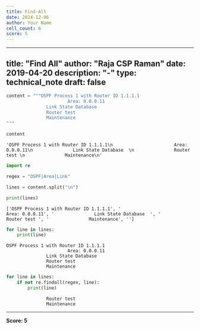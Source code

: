 ```yaml
---
title: Find-All
date: 2024-12-06
author: Your Name
cell_count: 6
score: 5
---
```


---
title: "Find All"
author: "Raja CSP Raman"
date: 2019-04-20
description: "-"
type: technical_note
draft: false
---

```python
content = """OSPF Process 1 with Router ID 1.1.1.1
                       Area: 0.0.0.11
               Link State Database  
               Router test 
               Maintenance
"""
```


```python
content
```




    'OSPF Process 1 with Router ID 1.1.1.1\n                       Area: 0.0.0.11\n               Link State Database  \n               Router test \n               Maintenance\n'




```python
import re

regex = "OSPF|Area|Link"

lines = content.split("\n")

print(lines)


```

    ['OSPF Process 1 with Router ID 1.1.1.1', '                       Area: 0.0.0.11', '               Link State Database  ', '               Router test ', '               Maintenance', '']



```python
for line in lines:
    print(line)
```

    OSPF Process 1 with Router ID 1.1.1.1
                           Area: 0.0.0.11
                   Link State Database  
                   Router test 
                   Maintenance
    



```python
for line in lines:
    if not re.findall(regex, line):
        print(line)
```

                   Router test 
                   Maintenance
    



---
**Score: 5**